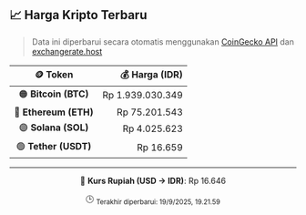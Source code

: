 

<!-- HARGA_KRIPTO -->
## 📈 Harga Kripto Terbaru

> Data ini diperbarui secara otomatis menggunakan [CoinGecko API](https://www.coingecko.com/) dan [exchangerate.host](https://exchangerate.host/)

<div align="center">

| 🪙 Token | 💰 Harga (IDR) |
|:------:|---------------:|
| 🟠 **Bitcoin (BTC)**   | Rp 1.939.030.349 |
| 🔵 **Ethereum (ETH)**  | Rp 75.201.543 |
| 🟣 **Solana (SOL)**    | Rp 4.025.623 |
| 🟢 **Tether (USDT)**   | Rp 16.659 |

---

💱 **Kurs Rupiah (USD → IDR)**: Rp 16.646

🕒 <sub>Terakhir diperbarui: 19/9/2025, 19.21.59</sub>

</div>
<!-- /HARGA_KRIPTO -->